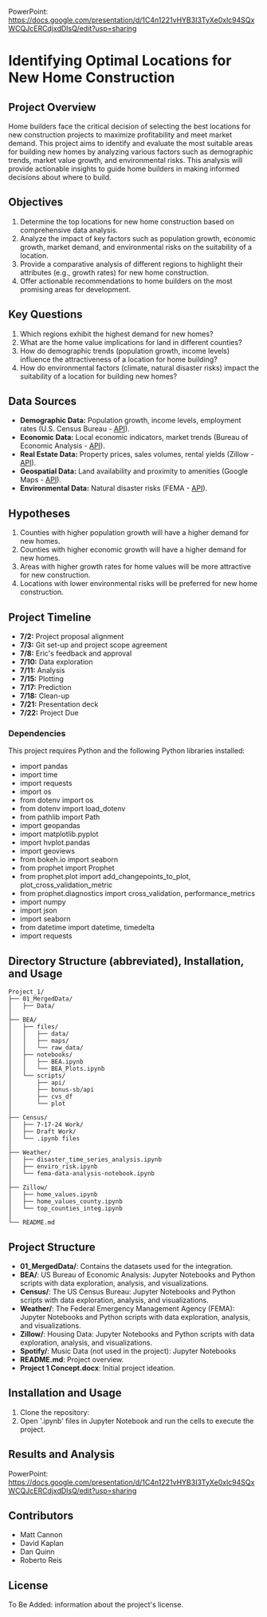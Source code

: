 PowerPoint: https://docs.google.com/presentation/d/1C4n1221vHYB3I3TyXe0xlc94SQxWCQJcERCdjxdDIsQ/edit?usp=sharing

# Identifying Optimal Locations for New Home Construction

## Project Overview
Home builders face the critical decision of selecting the best locations for new construction projects to maximize profitability and meet market demand. This project aims to identify and evaluate the most suitable areas for building new homes by analyzing various factors such as demographic trends, market value growth, and environmental risks. This analysis will provide actionable insights to guide home builders in making informed decisions about where to build.

## Objectives
1. Determine the top locations for new home construction based on comprehensive data analysis.
2. Analyze the impact of key factors such as population growth, economic growth, market demand, and environmental risks on the suitability of a location.
3. Provide a comparative analysis of different regions to highlight their attributes (e.g., growth rates) for new home construction.
4. Offer actionable recommendations to home builders on the most promising areas for development.

## Key Questions
1. Which regions exhibit the highest demand for new homes?
2. What are the home value implications for land in different counties?
3. How do demographic trends (population growth, income levels) influence the attractiveness of a location for home building?
4. How do environmental factors (climate, natural disaster risks) impact the suitability of a location for building new homes?

## Data Sources
- **Demographic Data:** Population growth, income levels, employment rates (U.S. Census Bureau - [API](https://www.census.gov/data/developers.html)).
- **Economic Data:** Local economic indicators, market trends (Bureau of Economic Analysis - [API](https://www.bea.gov/resources/for-developers)).
- **Real Estate Data:** Property prices, sales volumes, rental yields (Zillow - [API](https://www.zillowgroup.com/developers/)).
- **Geospatial Data:** Land availability and proximity to amenities (Google Maps - [API](https://developers.google.com/maps)).
- **Environmental Data:** Natural disaster risks (FEMA - [API](https://www.fema.gov/about/openfema/api)).

## Hypotheses
1. Counties with higher population growth will have a higher demand for new homes.
2. Counties with higher economic growth will have a higher demand for new homes.
2. Areas with higher growth rates for home values will be more attractive for new construction.
4. Locations with lower environmental risks will be preferred for new home construction.


## Project Timeline
- **7/2:** Project proposal alignment
- **7/3:** Git set-up and project scope agreement
- **7/8:** Eric's feedback and approval
- **7/10:** Data exploration
- **7/11:** Analysis
- **7/15:** Plotting
- **7/17:** Prediction
- **7/18:** Clean-up
- **7/21:** Presentation deck
- **7/22:** Project Due


### Dependencies
This project requires Python and the following Python libraries installed:
- import pandas
- import time
- import requests
- import os
- from dotenv import os
- from dotenv import load_dotenv
- from pathlib import Path
- import geopandas
- import matplotlib.pyplot
- import hvplot.pandas
- import geoviews
- from bokeh.io import seaborn
- from prophet import Prophet
- from prophet.plot import add_changepoints_to_plot, plot_cross_validation_metric
- from prophet.diagnostics import cross_validation, performance_metrics
- import numpy
- import json
- import seaborn
- from datetime import datetime, timedelta
- import requests


## Directory Structure (abbreviated), Installation, and Usage
```
Project_1/
├── 01_MergedData/
│   ├── Data/
│ 
├── BEA/
│   ├── files/
│   │   ├── data/
│   │   ├── maps/
│   │   └── raw_data/
│   ├── notebooks/
│   │   ├── BEA.ipynb
│   │   └── BEA_Plots.ipynb
│   └── scripts/
│       ├── api/
│       ├── bonus-sb/api
│       ├── cvs_df
│       └── plot
│ 
├── Census/
│   ├── 7-17-24 Work/
│   ├── Draft Work/
│   └── .ipynb files
│
├── Weather/
│   ├── disaster_time_series_analysis.ipynb
│   ├── enviro_risk.ipynb
│   └── fema-data-analysis-notebook.ipynb
│
├── Zillow/
│   ├── home_values.ipynb
│   ├── home_values_county.ipynb
│   └── top_counties_integ.ipynb
│
└── README.md
```


## Project Structure
- **01_MergedData/**: Contains the datasets used for the integration.
- **BEA/**: US Bureau of Economic Analysis: Jupyter Notebooks and Python scripts with data exploration, analysis, and visualizations.
- **Census/**: The US Census Bureau: Jupyter Notebooks and Python scripts with data exploration, analysis, and visualizations.
- **Weather/**: The Federal Emergency Management Agency (FEMA): Jupyter Notebooks and Python scripts with data exploration, analysis, and visualizations.
- **Zillow/**: Housing Data: Jupyter Notebooks and Python scripts with data exploration, analysis, and visualizations.
- **Spotify/**: Music Data (not used in the project): Jupyter Notebooks
- **README.md**: Project overview.
- **Project 1 Concept.docx**: Initial project ideation.


## Installation and Usage
1. Clone the repository:
2. Open '.ipynb' files in Jupyter Notebook and run the cells to execute the project.


## Results and Analysis
PowerPoint: https://docs.google.com/presentation/d/1C4n1221vHYB3I3TyXe0xlc94SQxWCQJcERCdjxdDIsQ/edit?usp=sharing


## Contributors
- Matt Cannon
- David Kaplan
- Dan Quinn
- Roberto Reis

## License
To Be Added: information about the project's license.
